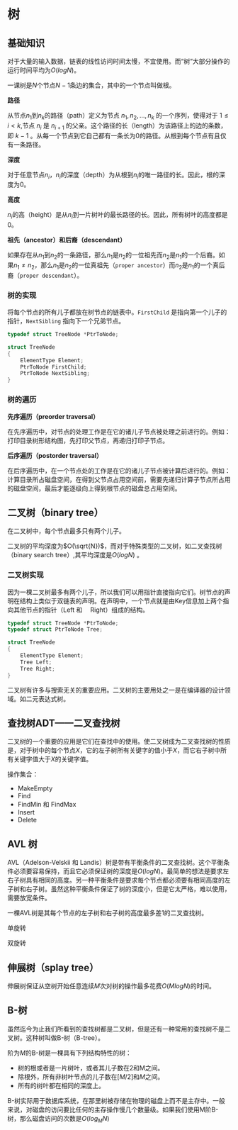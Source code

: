 # 树

## 基础知识

对于大量的输入数据，链表的线性访问时间太慢，不宜使用。而“树”大部分操作的运行时间平均为$O(log N)$。

一课树是$N$个节点$N-1$条边的集合，其中的一个节点叫做根。

**路径**

从节点$n_1$到$n_k$的路径（path）定义为节点 $n_1, n_2, ..., n_k$ 的一个序列，使得对于 $1 \le i < k$,节点 $n_i$ 是 $n_{i+1}$ 的父亲。这个路径的长（length）为该路径上的边的条数，即 $k-1$ 。从每一个节点到它自己都有一条长为$0$的路径。从根到每个节点有且仅有一条路径。

**深度**

对于任意节点$n_i$，$n_i$的深度（depth）为从根到$n_i$的唯一路径的长。因此，根的深度为$0$。

**高度**

$n_i$的高（height）是从$n_i$到一片树叶的最长路径的长。因此，所有树叶的高度都是$0$。

**祖先（ancestor）和后裔（descendant）**

如果存在从$n_1$到$n_2$的一条路径，那么$n_1$是$n_2$的一位祖先而$n_2$是$n_1$的一个后裔。如果$n_1 \ne n_2$，那么$n_1$是$n_2$的一位真祖先（`proper ancestor`）而$n_2$是$n_1$的一个真后裔（`proper descendant`）。

### 树的实现

将每个节点的所有儿子都放在树节点的链表中。`FirstChild` 是指向第一个儿子的指针，`NextSibling` 指向下一个兄弟节点。

``` c
typedef struct TreeNode *PtrToNode;

struct TreeNode
{
    ElementType Element;
    PtrToNode FirstChild;
    PtrToNode NextSibling;
}
```

### 树的遍历

**先序遍历（preorder traversal）**

在先序遍历中，对节点的处理工作是在它的诸儿子节点被处理之前进行的。例如：打印目录树形结构图，先打印父节点，再递归打印子节点。

**后序遍历（postorder traversal）**

在后序遍历中，在一个节点处的工作是在它的诸儿子节点被计算后进行的。例如：计算目录所占磁盘空间，在得到父节点占用空间前，需要先递归计算子节点所占用的磁盘空间，最后才能逐级向上得到根节点的磁盘总占用空间。

## 二叉树（binary tree）

在二叉树中，每个节点最多只有两个儿子。

二叉树的平均深度为$O(\sqrt{N})$，而对于特殊类型的二叉树，如二叉查找树（binary search tree）,其平均深度是$O(log N)$ 。

### 二叉树实现

因为一棵二叉树最多有两个儿子，所以我们可以用指针直接指向它们。树节点的声明在结构上类似于双链表的声明。在声明中，一个节点就是由Key信息加上两个指向其他节点的指针（Left 和 　Right）组成的结构。

``` c
typedef struct TreeNode *PtrToNode;
typedef struct PtrToNode Tree;

struct TreeNode
{
    ElementType Element;
    Tree Left;
    Tree Right;
}
```

二叉树有许多与搜索无关的重要应用。二叉树的主要用处之一是在编译器的设计领域。如二元表达式树。

## 查找树ADT——二叉查找树

二叉树的一个重要的应用是它们在查找中的使用。使二叉树成为二叉查找树的性质是，对于树中的每个节点$X$，它的左子树所有关键字的值小于$X$，而它右子树中所有关键字值大于$X$的关键字值。

操作集合：

- MakeEmpty
- Find
- FindMin 和 FindMax
- Insert
- Delete

## AVL 树

AVL（Adelson-Velskii 和 Landis）树是带有平衡条件的二叉查找树。这个平衡条件必须要容易保持，而且它必须保证树的深度是$O(log N)$。最简单的想法是要求左右子树具有相同的高度。另一种平衡条件是要求每个节点都必须要有相同高度的左子树和右子树。虽然这种平衡条件保证了树的深度小，但是它太严格，难以使用，需要放宽条件。

一棵AVL树是其每个节点的左子树和右子树的高度最多差1的二叉查找树。

单旋转

双旋转

## 伸展树（splay tree）

伸展树保证从空树开始任意连续$M$次对树的操作最多花费$O(M log N)$的时间。

## B-树

虽然迄今为止我们所看到的查找树都是二叉树，但是还有一种常用的查找树不是二叉树。这种树叫做B-树（B-tree）。

阶为$M$的B-树是一棵具有下列结构特性的树：

- 树的根或者是一片树叶，或者其儿子数在2和M之间。
- 除根外，所有非树叶节点的儿子数在[$M/2$]和$M$之间。
- 所有的树叶都在相同的深度上。

B-树实际用于数据库系统，在那里树被存储在物理的磁盘上而不是主存中。一般来说，对磁盘的访问要比任何的主存操作慢几个数量级。如果我们使用M阶B-树，那么磁盘访问的次数是$O(log_{M}N)$